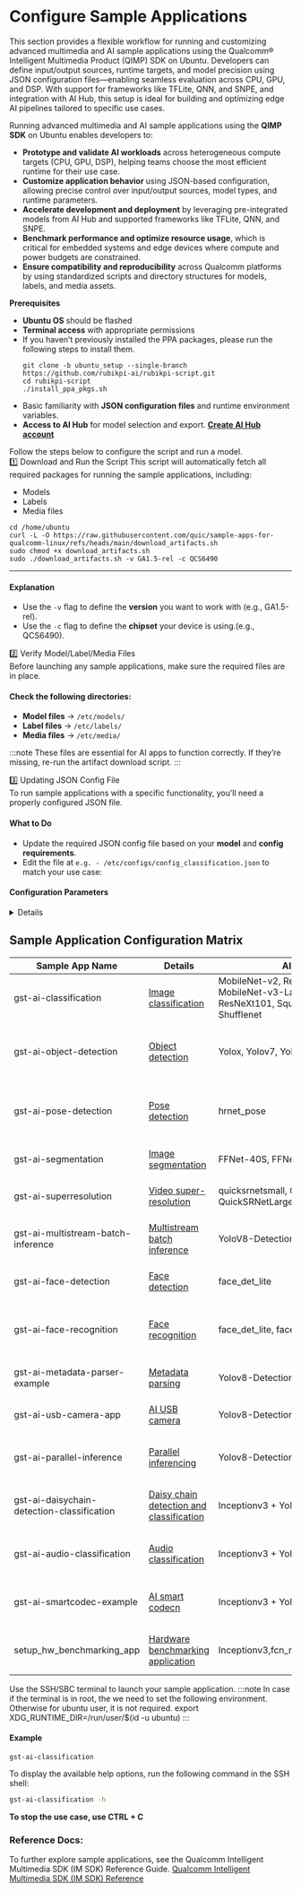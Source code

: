 # Configure Sample Applications 

This section provides a flexible workflow for running and customizing advanced multimedia and AI sample applications using the Qualcomm® Intelligent Multimedia Product (QIMP) SDK on Ubuntu. Developers can define input/output sources, runtime targets, and model precision using JSON configuration files—enabling seamless evaluation across CPU, GPU, and DSP. With support for frameworks like TFLite, QNN, and SNPE, and integration with AI Hub, this setup is ideal for building and optimizing edge AI pipelines tailored to specific use cases.  


Running advanced multimedia and AI sample applications using the **QIMP SDK** on Ubuntu enables developers to:

- **Prototype and validate AI workloads** across heterogeneous compute targets (CPU, GPU, DSP), helping teams choose the most efficient runtime for their use case.
- **Customize application behavior** using JSON-based configuration, allowing precise control over input/output sources, model types, and runtime parameters.
- **Accelerate development and deployment** by leveraging pre-integrated models from AI Hub and supported frameworks like TFLite, QNN, and SNPE.
- **Benchmark performance and optimize resource usage**, which is critical for embedded systems and edge devices where compute and power budgets are constrained.
- **Ensure compatibility and reproducibility** across Qualcomm platforms by using standardized scripts and directory structures for models, labels, and media assets.

**Prerequisites**   
* **Ubuntu OS** should be flashed  
* **Terminal access** with appropriate permissions    
* If you haven’t previously installed the PPA packages, please run the following steps to install them.     
	```shell
	git clone -b ubuntu_setup --single-branch https://github.com/rubikpi-ai/rubikpi-script.git 
	cd rubikpi-script  
	./install_ppa_pkgs.sh 
	```
* Basic familiarity with **JSON configuration files** and runtime environment variables.
* **Access to AI Hub** for model selection and export. [**Create AI Hub account**](https://aihub.qualcomm.com/)  

Follow the steps below to configure the script and run a model.     
1️⃣ Download and Run the Script
This script will automatically fetch all required packages for running the sample applications, including:
- Models  
- Labels  
- Media files

```shell
cd /home/ubuntu 
curl -L -O https://raw.githubusercontent.com/quic/sample-apps-for-qualcomm-linux/refs/heads/main/download_artifacts.sh
sudo chmod +x download_artifacts.sh 
sudo ./download_artifacts.sh -v GA1.5-rel -c QCS6490
```
---
#### Explanation
- Use the `-v` flag to define the **version** you want to work with (e.g., GA1.5-rel).
- Use the `-c` flag to define the **chipset** your device is using.(e.g., QCS6490).

2️⃣ Verify Model/Label/Media Files  
Before launching any sample applications, make sure the required files are in place.
#### Check the following directories:
- **Model files** → `/etc/models/`
- **Label files** → `/etc/labels/`
- **Media files** → `/etc/media/`

:::note 
These files are essential for AI apps to function correctly. If they’re missing, re-run the artifact download script. 
:::

3️⃣ Updating JSON Config File  
To run sample applications with a specific functionality, you’ll need a properly configured JSON file.  
####  What to Do
- Update the required JSON config file based on your **model** and **config requirements**.
- Edit the file at `e.g. - /etc/configs/config_classification.json` to match your use case:
####  Configuration Parameters
<details>
Update your JSON config file with the following key parameters:
- **Input Source**  
  - Camera  
  - File (Filesrc)  
  - RTSP Stream  
- **Output Source**  
  - Waylandsink  
  - Filesink  
  - RTSP Stream  
- **Runtime Options**  
  - CPU  
  - GPU  
  - DSP  
- **Precision**  
  - INT8 / INT16  
  - W8A8 / W8A16  
  - FP32  
- **Model Type**  
  - Select from available models in **AI Hub**
</details>

## Sample Application Configuration Matrix  

| Sample App Name                        | Details   | AI Hub Model Type                                                                                                      | Runtime       | Script to Use                                                                 |
|----------------------------------------|-----------|------------------------------------------------------------------------------------------------------------------------|---------------|--------------------------------------------------------------------------------|
| gst-ai-classification                  | [Image classification](https://docs.qualcomm.com/bundle/publicresource/topics/80-70020-50/gst-ai-classification.html)    | MobileNet-v2, ResNet101, GoogLeNet, MobileNet-v3-Large, ResNet18, ResNeXt50, ResNeXt101, SqueezeNet, WideResNet50, Shufflenet | CPU, GPU, DSP | [Update JSON](https://git.codelinaro.org/clo/le/platform/vendor/qcom-opensource/gst-plugins-qti-oss/-/blob/imsdk.lnx.2.0.0.r2-rel/gst-sample-apps/gst-ai-classification/config_classification.json?ref_type=heads)    |
| gst-ai-object-detection                | [Object detection](https://docs.qualcomm.com/bundle/publicresource/topics/80-70020-50/gst-ai-object-detection.html)  | Yolox, Yolov7, Yolov8-Detection (manual export)                                                                       | CPU, GPU, DSP  | Export model from AI Hub; Update script for Yolox/Yolov7 – [Update JSON](https://git.codelinaro.org/clo/le/platform/vendor/qcom-opensource/gst-plugins-qti-oss/-/blob/imsdk.lnx.2.0.0.r2-rel/gst-sample-apps/gst-ai-classification/config_classification.json?ref_type=heads)      |
| gst-ai-pose-detection                  | [Pose detection](https://docs.qualcomm.com/bundle/publicresource/topics/80-70020-50/gst-ai-pose-detection.html)  | hrnet_pose                                                                                                                | CPU, GPU, DSP  | TFLite works by default; update script for precision/runtime – [Update JSON](https://git.codelinaro.org/clo/le/platform/vendor/qcom-opensource/gst-plugins-qti-oss/-/blob/imsdk.lnx.2.0.0.r2-rel/gst-sample-apps/gst-ai-classification/config_classification.json?ref_type=heads)   |
| gst-ai-segmentation                    | [Image segmentation](https://docs.qualcomm.com/bundle/publicresource/topics/80-70020-50/gst-ai-segmentation.html)      | FFNet-40S, FFNet-54S, FFNet-78S                                                                                     | CPU, GPU, DSP  | [Update JSON](https://git.codelinaro.org/clo/le/platform/vendor/qcom-opensource/gst-plugins-qti-oss/-/blob/imsdk.lnx.2.0.0.r2-rel/gst-sample-apps/gst-ai-classification/config_classification.json?ref_type=heads)                                                 |
| gst-ai-superresolution                 | [Video super-resolution](https://docs.qualcomm.com/bundle/publicresource/topics/80-70020-50/video-super-resolution.html)       | quicksrnetsmall, QuickSRNetMedium, QuickSRNetLarge, XLSR                                                    | CPU, GPU, DSP  | [Update JSON](https://git.codelinaro.org/clo/le/platform/vendor/qcom-opensource/gst-plugins-qti-oss/-/blob/imsdk.lnx.2.0.0.r2-rel/gst-sample-apps/gst-ai-classification/config_classification.json?ref_type=heads)                                                    |
| gst-ai-multistream-batch-inference     | [Multistream batch inference](https://docs.qualcomm.com/bundle/publicresource/topics/80-70020-50/multistream-batch-inference.html)        | YoloV8-Detection (batch 4), DeeplabV3 (batch 4)                                                  | CPU, GPU, DSP  | Export model from AI Hub; Update script – [Update JSON](https://git.codelinaro.org/clo/le/platform/vendor/qcom-opensource/gst-plugins-qti-oss/-/blob/imsdk.lnx.2.0.0.r2-rel/gst-sample-apps/gst-ai-classification/config_classification.json?ref_type=heads)                         |
| gst-ai-face-detection                  | [Face detection](https://docs.qualcomm.com/bundle/publicresource/topics/80-70020-50/gst-ai-face-detection.html)      | face_det_lite                                                                                                         | CPU, GPU, DSP  |  [Update JSON](https://git.codelinaro.org/clo/le/platform/vendor/qcom-opensource/gst-plugins-qti-oss/-/blob/imsdk.lnx.2.0.0.r2-rel/gst-sample-apps/gst-ai-classification/config_classification.json?ref_type=heads)                                                   |
| gst-ai-face-recognition                | [Face recognition](https://docs.qualcomm.com/bundle/publicresource/topics/80-70020-50/gst-ai-face-recognition.html)      | face_det_lite, face_attrib_net, facemap_3dmm                                                                      | CPU, GPU, DSP  | Face registration required; otherwise output is 'unknown face recognized'    |
| gst-ai-metadata-parser-example         | [Metadata parsing](https://docs.qualcomm.com/bundle/publicresource/topics/80-70020-50/gst-ai-metadata-parser.html)         | Yolov8-Detection                                                                                                | CPU, GPU, DSP  | Export model from AI Hub                                                      |
| gst-ai-usb-camera-app                  | [AI USB camera](https://docs.qualcomm.com/bundle/publicresource/topics/80-70020-50/gst-ai-metadata-parser.html)         | Yolov8-Detection                                                                                                   | CPU, GPU, DSP  | Export model from AI Hub                                                      |
| gst-ai-parallel-inference              | [Parallel inferencing](https://docs.qualcomm.com/bundle/publicresource/topics/80-70020-50/gst-ai-parallel-inference.html)          | Yolov8-Detection, Deeplab, Hrnet, Inceptionv3                                                           | CPU, GPU, DSP  | Export model from AI Hub; [Update JSON](https://git.codelinaro.org/clo/le/platform/vendor/qcom-opensource/gst-plugins-qti-oss/-/blob/imsdk.lnx.2.0.0.r2-rel/gst-sample-apps/gst-ai-classification/config_classification.json?ref_type=heads)  for other models                        |
| gst-ai-daisychain-detection-classification |[Daisy chain detection and classification](https://docs.qualcomm.com/bundle/publicresource/topics/80-70020-50/daisy-chain-detection-and-classification.html)        | Inceptionv3 + YoloV8                                                | CPU, GPU, DSP  | Export model from AI Hub; [Update JSON](https://git.codelinaro.org/clo/le/platform/vendor/qcom-opensource/gst-plugins-qti-oss/-/blob/imsdk.lnx.2.0.0.r2-rel/gst-sample-apps/gst-ai-classification/config_classification.json?ref_type=heads)  for other models                        |
| gst-ai-audio-classification |[Audio classification](https://docs.qualcomm.com/bundle/publicresource/topics/80-70020-50/audio-classification.html)        | Inceptionv3 + YoloV8                                                                                                       | CPU, GPU, DSP  | Export model from AI Hub; [Update JSON](https://git.codelinaro.org/clo/le/platform/vendor/qcom-opensource/gst-plugins-qti-oss/-/blob/imsdk.lnx.2.0.0.r2-rel/gst-sample-apps/gst-ai-classification/config_classification.json?ref_type=heads)  for other models                        |
| gst-ai-smartcodec-example  |[AI smart codecn](https://docs.qualcomm.com/bundle/publicresource/topics/80-70020-50/ai-smart-codec.html)       | Inceptionv3 + YoloV8                                                                                                                    | CPU, GPU, DSP  | Export model from AI Hub; [Update JSON](https://git.codelinaro.org/clo/le/platform/vendor/qcom-opensource/gst-plugins-qti-oss/-/blob/imsdk.lnx.2.0.0.r2-rel/gst-sample-apps/gst-ai-classification/config_classification.json?ref_type=heads)  for other models                        |
| setup_hw_benchmarking_app |[Hardware benchmarking application](https://docs.qualcomm.com/bundle/publicresource/topics/80-70020-50/vision_ai_demo_app.html)        | Inceptionv3,fcn_resnet50,hrnet_pose,midas.yolox                                                                   | CPU, GPU, DSP  | Export model from AI Hub; [Update JSON](https://git.codelinaro.org/clo/le/platform/vendor/qcom-opensource/gst-plugins-qti-oss/-/blob/imsdk.lnx.2.0.0.r2-rel/gst-sample-apps/gst-ai-classification/config_classification.json?ref_type=heads)  for other models                        |



Use the SSH/SBC terminal to launch your sample application.
:::note
 In case if the terminal is in root, the we need to set the following environment. Otherwise for ubuntu user, it is not required.
export XDG_RUNTIME_DIR=/run/user/$(id -u ubuntu) 
:::

#### Example
```shell
gst-ai-classification
```
To display the available help options, run the following command in the SSH shell:
```bash
gst-ai-classification -h
```

**To stop the use case, use CTRL + C**


### Reference Docs:  

To further explore sample applications, see the Qualcomm Intelligent Multimedia SDK (IM SDK) Reference Guide. [Qualcomm Intelligent Multimedia SDK (IM SDK) Reference](https://docs.qualcomm.com/bundle/publicresource/topics/80-70020-50/example-applications.html)  
